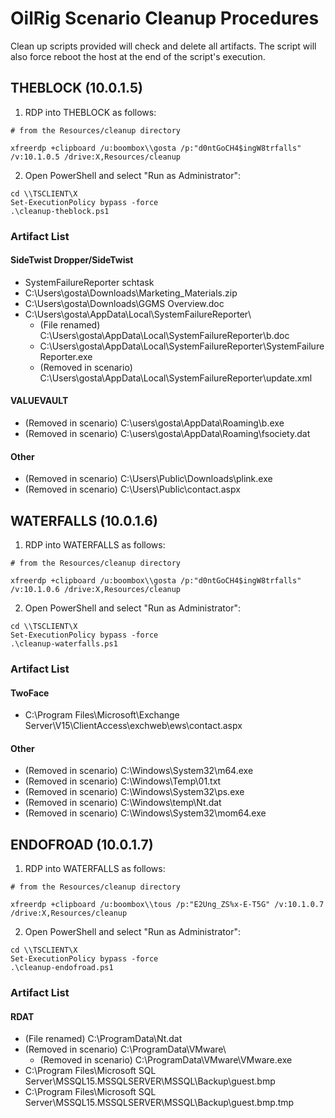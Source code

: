 # OilRig Scenario Cleanup Procedures

Clean up scripts provided will check and delete all artifacts. The script will also force reboot
the host at the end of the script's execution.

## THEBLOCK (10.0.1.5)

1. RDP into THEBLOCK as follows:

```
# from the Resources/cleanup directory

xfreerdp +clipboard /u:boombox\\gosta /p:"d0ntGoCH4$ingW8trfalls" /v:10.1.0.5 /drive:X,Resources/cleanup
```

2. Open PowerShell and select "Run as Administrator":

```
cd \\TSCLIENT\X
Set-ExecutionPolicy bypass -force
.\cleanup-theblock.ps1
```

### Artifact List

#### SideTwist Dropper/SideTwist

- SystemFailureReporter schtask
- C:\Users\gosta\Downloads\Marketing_Materials.zip
- C:\Users\gosta\Downloads\GGMS Overview.doc
- C:\Users\gosta\AppData\Local\SystemFailureReporter\
  - (File renamed) C:\Users\gosta\AppData\Local\SystemFailureReporter\b.doc
  - C:\Users\gosta\AppData\Local\SystemFailureReporter\SystemFailureReporter.exe
  - (Removed in scenario) C:\Users\gosta\AppData\Local\SystemFailureReporter\update.xml

#### VALUEVAULT

- (Removed in scenario) C:\users\gosta\AppData\Roaming\b.exe
- (Removed in scenario) C:\users\gosta\AppData\Roaming\fsociety.dat

#### Other

- (Removed in scenario) C:\Users\Public\Downloads\plink.exe
- (Removed in scenario) C:\Users\Public\contact.aspx

## WATERFALLS (10.0.1.6)

1. RDP into WATERFALLS as follows:

```
# from the Resources/cleanup directory

xfreerdp +clipboard /u:boombox\\gosta /p:"d0ntGoCH4$ingW8trfalls" /v:10.1.0.6 /drive:X,Resources/cleanup
```

2. Open PowerShell and select "Run as Administrator":

```
cd \\TSCLIENT\X
Set-ExecutionPolicy bypass -force
.\cleanup-waterfalls.ps1
```

### Artifact List

#### TwoFace

- C:\Program Files\Microsoft\Exchange Server\V15\ClientAccess\exchweb\ews\contact.aspx

#### Other

- (Removed in scenario) C:\Windows\System32\m64.exe
- (Removed in scenario) C:\Windows\Temp\01.txt
- (Removed in scenario) C:\Windows\System32\ps.exe
- (Removed in scenario) C:\Windows\temp\Nt.dat
- (Removed in scenario) C:\Windows\System32\mom64.exe

## ENDOFROAD (10.0.1.7)

1. RDP into WATERFALLS as follows:

```
# from the Resources/cleanup directory

xfreerdp +clipboard /u:boombox\\tous /p:"E2Ung_ZS%x-E-T5G" /v:10.1.0.7 /drive:X,Resources/cleanup
```

2. Open PowerShell and select "Run as Administrator":

```
cd \\TSCLIENT\X
Set-ExecutionPolicy bypass -force
.\cleanup-endofroad.ps1
```

### Artifact List

#### RDAT

- (File renamed) C:\ProgramData\Nt.dat
- (Removed in scenario) C:\ProgramData\VMware\
  - (Removed in scenario) C:\ProgramData\VMware\VMware.exe
- C:\Program Files\Microsoft SQL Server\MSSQL15.MSSQLSERVER\MSSQL\Backup\guest.bmp
- C:\Program Files\Microsoft SQL Server\MSSQL15.MSSQLSERVER\MSSQL\Backup\guest.bmp.tmp
